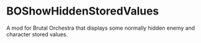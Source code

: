 # BOShowHiddenStoredValues
A mod for Brutal Orchestra that displays some normally hidden enemy and character stored values.

